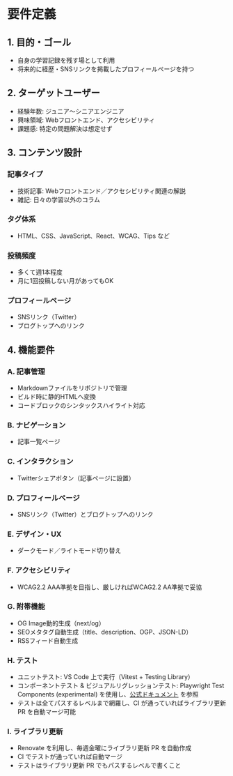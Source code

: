 # 要件定義

## 1. 目的・ゴール

- 自身の学習記録を残す場として利用
- 将来的に経歴・SNSリンクを掲載したプロフィールページを持つ

## 2. ターゲットユーザー

- 経験年数: ジュニア〜シニアエンジニア
- 興味領域: Webフロントエンド、アクセシビリティ
- 課題感: 特定の問題解決は想定せず

## 3. コンテンツ設計

### 記事タイプ

- 技術記事: Webフロントエンド／アクセシビリティ関連の解説
- 雑記: 日々の学習以外のコラム

### タグ体系

- HTML、CSS、JavaScript、React、WCAG、Tips など

### 投稿頻度

- 多くて週1本程度
- 月に1回投稿しない月があってもOK

### プロフィールページ

- SNSリンク（Twitter）
- ブログトップへのリンク

## 4. 機能要件

### A. 記事管理

- Markdownファイルをリポジトリで管理
- ビルド時に静的HTMLへ変換
- コードブロックのシンタックスハイライト対応

### B. ナビゲーション

- 記事一覧ページ

### C. インタラクション

- Twitterシェアボタン（記事ページに設置）

### D. プロフィールページ

- SNSリンク（Twitter）とブログトップへのリンク

### E. デザイン・UX

- ダークモード／ライトモード切り替え

### F. アクセシビリティ

- WCAG2.2 AAA準拠を目指し、厳しければWCAG2.2 AA準拠で妥協

### G. 附帯機能

- OG Image動的生成（next/og）
- SEOメタタグ自動生成（title、description、OGP、JSON-LD）
- RSSフィード自動生成

### H. テスト

- ユニットテスト: VS Code 上で実行（Vitest + Testing Library）
- コンポーネントテスト & ビジュアルリグレッションテスト: Playwright Test Components (experimental) を使用し、[公式ドキュメント](https://playwright.dev/docs/test-components) を参照
- テストは全てパスするレベルまで網羅し、CI が通っていればライブラリ更新 PR を自動マージ可能

### I. ライブラリ更新

- Renovate を利用し、毎週金曜にライブラリ更新 PR を自動作成
- CI でテストが通っていれば自動マージ
- テストはライブラリ更新 PR でもパスするレベルで書くこと
